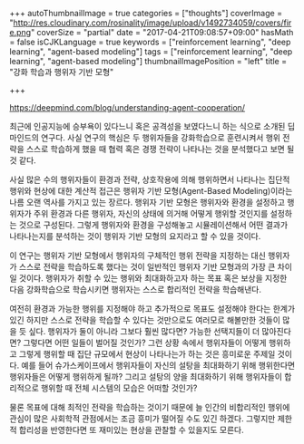 +++
autoThumbnailImage = true
categories = ["thoughts"]
coverImage = "http://res.cloudinary.com/rosinality/image/upload/v1492734059/covers/fire.png"
coverSize = "partial"
date = "2017-04-21T09:08:57+09:00"
hasMath = false
isCJKLanguage = true
keywords = ["reinforcement learning", "deep learning", "agent-based modeling"]
tags = ["reinforcement learning", "deep learning", "agent-based modeling"]
thumbnailImagePosition = "left"
title = "강화 학습과 행위자 기반 모형"

+++

https://deepmind.com/blog/understanding-agent-cooperation/

최근에 인공지능에 승부욕이 있다느니 혹은 공격성을 보였다느니 하는 식으로 소개된 딥마인드의 연구다. 사실 연구의 핵심은 두 행위자들을 강화학습으로 훈련시켜서 행위 전략을 스스로 학습하게 했을 때 협력 혹은 경쟁 전략이 나타나는 것을 분석했다고 보면 될 것 같다.

사실 많은 수의 행위자들이 환경과 전략, 상호작용에 의해 행위하면서 나타나는 집단적 행위와 현상에 대한 계산적 접근은 행위자 기반 모형(Agent-Based Modeling)이라는 나름 오랜 역사를 가지고 있는 장르다. 행위자 기반 모형은 행위자와 환경을 설정하고 행위자가 주위 환경과 다른 행위자, 자신의 상태에 의거해 어떻게 행위할 것인지를 설정하는 것으로 구성된다. 그렇게 행위자와 환경을 구성해놓고 시뮬레이션해서 어떤 결과가 나타나는지를 분석하는 것이 행위자 기반 모형의 요지라고 할 수 있을 것이다.

이 연구는 행위자 기반 모형에서 행위자의 구체적인 행위 전략을 지정하는 대신 행위자가 스스로 전략을 학습하도록 했다는 것이 일반적인 행위자 기반 모형과의 가장 큰 차이일 것이다. 행위자가 취할 수 있는 행위와 최대화하고자 하는 목표 혹은 보상을 지정한 다음 강화학습으로 학습시키면 행위자는 스스로 합리적인 전략을 학습해낸다.

여전히 환경과 가능한 행위를 지정해야 하고 추가적으로 목표도 설정해야 한다는 한계가 있긴 하지만 스스로 전략을 학습할 수 있다는 것만으로도 여러모로 해볼만한 것들이 많을 듯 싶다. 행위자가 둘이 아니라 그보다 훨씬 많다면? 가능한 선택지들이 더 많아진다면? 그렇다면 어떤 일들이 벌어질 것인가? 그런 상황 속에서 행위자들이 어떻게 행위하고 그렇게 행위할 때 집단 규모에서 현상이 나타나는가 하는 것은 흥미로운 주제일 것이다. 예를 들어 슈가스케이프에서 행위자들이 자신의 설탕을 최대화하기 위해 행위한다면 행위자들은 어떻게 행위하게 될까? 그리고 설탕의 양을 최대화하기 위해 행위자들이 합리적으로 행위할 때 전체 시스템의 모습은 어떠할 것인가?

물론 목표에 대해 최적인 전략을 학습하는 것이기 때문에 늘 인간의 비합리적인 행위에 관심이 많은 사회학적 관점에서는 조금 흥미가 떨어질 수도 있긴 하겠다. 그렇지만 제한적 합리성을 반영한다면 또 재미있는 현상을 관찰할 수 있을지도 모른다.
